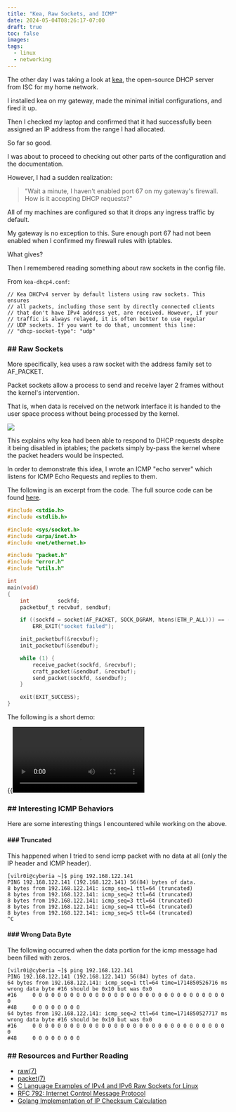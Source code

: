 ```yaml
---
title: "Kea, Raw Sockets, and ICMP"
date: 2024-05-04T08:26:17-07:00
draft: true
toc: false
images:
tags:
  - linux
  - networking
---
```


The other day I was taking a look at [kea](https://kea.readthedocs.io/en/latest/index.html), the open-source DHCP server from ISC for my home network.

I installed kea on my gateway, made the minimal initial configurations, and fired it up.

Then I checked my laptop and confirmed that it had successfully been assigned an IP address from the range I had allocated. 

So far so good.

I was about to proceed to checking out other parts of the configuration and the documentation.

However, I had a sudden realization:

> "Wait a minute, I haven't enabled port 67 on my gateway's firewall. How is it accepting DHCP requests?"

All of my machines are configured so that it drops any ingress traffic by default.

My gateway is no exception to this. Sure enough port 67 had not been enabled when I confirmed my firewall rules with iptables.

What gives?

Then I remembered reading something about raw sockets in the config file.

From `kea-dhcp4.conf`:
```console
// Kea DHCPv4 server by default listens using raw sockets. This ensures
// all packets, including those sent by directly connected clients
// that don't have IPv4 address yet, are received. However, if your
// traffic is always relayed, it is often better to use regular
// UDP sockets. If you want to do that, uncomment this line:
// "dhcp-socket-type": "udp"
```

### \#\# Raw Sockets

More specifically, kea uses a raw socket with the address family set to AF_PACKET. 

Packet sockets allow a process to send and receive layer 2 frames without the kernel's intervention.

That is, when data is received on the network interface it is handed to the user space process without being processed by the kernel.

![](https://www.opensourceforu.com/wp-content/uploads/2015/03/Figure-11-1-350x108.jpg)

This explains why kea had been able to respond to DHCP requests despite it being disabled in iptables; the packets simply by-pass the kernel where the packet headers would be inspected.

In order to demonstrate this idea, I wrote an ICMP "echo server" which listens for ICMP Echo Requests and replies to them. 

The following is an excerpt from the code. The full source code can be found [here](https://github.com/vilroi/lab/tree/main/raw/icmp_echo_server).

```c
#include <stdio.h>
#include <stdlib.h>

#include <sys/socket.h>
#include <arpa/inet.h>
#include <net/ethernet.h>

#include "packet.h"
#include "error.h"
#include "utils.h"

int 
main(void)
{
	int			sockfd;
	packetbuf_t	recvbuf, sendbuf;

	if ((sockfd = socket(AF_PACKET, SOCK_DGRAM, htons(ETH_P_ALL))) == -1)
		ERR_EXIT("socket failed");

	init_packetbuf(&recvbuf);
	init_packetbuf(&sendbuf);

	while (1) {
		receive_packet(sockfd, &recvbuf);
		craft_packet(&sendbuf, &recvbuf);
		send_packet(sockfd, &sendbuf);
	}

	exit(EXIT_SUCCESS);
}
```

The following is a short demo:

{{<video src="/static/icmp_server.webm" type="video/webm" preload="auto">}}

### \#\# Interesting ICMP Behaviors
Here are some interesting things I encountered while working on the above.

#### \#\#\# Truncated
This happened when I tried to send icmp packet with no data at all (only the IP header and ICMP header).

```console
[vilr0i@cyberia ~]$ ping 192.168.122.141
PING 192.168.122.141 (192.168.122.141) 56(84) bytes of data.
8 bytes from 192.168.122.141: icmp_seq=1 ttl=64 (truncated)
8 bytes from 192.168.122.141: icmp_seq=2 ttl=64 (truncated)
8 bytes from 192.168.122.141: icmp_seq=3 ttl=64 (truncated)
8 bytes from 192.168.122.141: icmp_seq=4 ttl=64 (truncated)
8 bytes from 192.168.122.141: icmp_seq=5 ttl=64 (truncated)
^C
```

#### \#\#\# Wrong Data Byte
The following occurred when the data portion for the icmp message had been filled with zeros.

```console
[vilr0i@cyberia ~]$ ping 192.168.122.141
PING 192.168.122.141 (192.168.122.141) 56(84) bytes of data.
64 bytes from 192.168.122.141: icmp_seq=1 ttl=64 time=1714850526716 ms
wrong data byte #16 should be 0x10 but was 0x0
#16     0 0 0 0 0 0 0 0 0 0 0 0 0 0 0 0 0 0 0 0 0 0 0 0 0 0 0 0 0 0 0 0 
#48     0 0 0 0 0 0 0 0 
64 bytes from 192.168.122.141: icmp_seq=2 ttl=64 time=1714850527717 ms
wrong data byte #16 should be 0x10 but was 0x0
#16     0 0 0 0 0 0 0 0 0 0 0 0 0 0 0 0 0 0 0 0 0 0 0 0 0 0 0 0 0 0 0 0 
#48     0 0 0 0 0 0 0 0 
```

### \#\# Resources and Further Reading

- [raw(7)](https://www.man7.org/linux/man-pages/man7/raw.7.html)
- [packet(7)](https://www.man7.org/linux/man-pages/man7/packet.7.html)
- [C Language Examples of IPv4 and IPv6 Raw Sockets for Linux](https://pdbuchan.com/rawsock/rawsock.html)
- [RFC 792: Internet Control Message Protocol](https://www.rfc-editor.org/rfc/rfc792)
- [Golang Implementation of IP Checksum Calculation](https://github.com/google/netstack/blob/55fcc16cd0eb/tcpip/header/checksum.go#L52)
